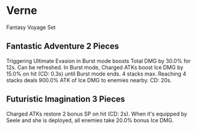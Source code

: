 # Verne

Fantasy Voyage Set

## Fantastic Adventure 2 Pieces

Triggering Ultimate Evasion in Burst mode boosts Total DMG by 30.0% for 12s. Can be refreshed. In Burst mode, Charged ATKs boost Ice DMG by 15.0% on hit (CD: 0.3s) until Burst mode ends. 4 stacks max. Reaching 4 stacks deals 900.0% ATK of Ice DMG to enemies nearby. CD: 20s.

## Futuristic Imagination 3 Pieces

Charged ATKs restore 2 bonus SP on hit (CD: 2s). When it's equipped by Seele and she is deployed, all enemies take 20.0% bonus Ice DMG.